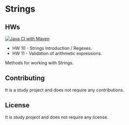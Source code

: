 
# Strings

## HWs

[![Java CI with Maven](https://github.com/Beersheva24VitaliyNovozhilov/strings/actions/workflows/maven.yml/badge.svg)](https://github.com/Beersheva24VitaliyNovozhilov/strings/actions/workflows/maven.yml)

* HW 10 - Strings Introduction / Regexes.
* HW 11 - Validation of arithmetic expressions.

Methods for working with Strings.

## Contributing

It is a study project and does not require any contributions.

## License

It is study project and does not require any license.
